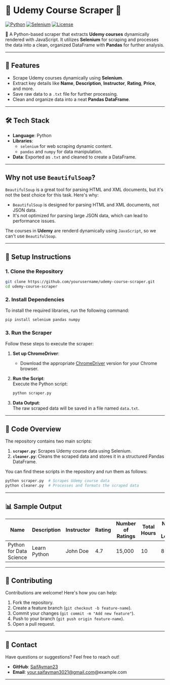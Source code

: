 
# 🌟 **Udemy Course Scraper** 🌟  
[![Python](https://img.shields.io/badge/Python-3.9%2B-blue.svg)](https://python.org) [![Selenium](https://img.shields.io/badge/Selenium-Automation-green.svg)](https://www.selenium.dev/) [![License](https://img.shields.io/badge/License-Apache-red.svg)](LICENSE)

🚀 A Python-based scraper that extracts **Udemy courses** dynamically rendered with JavaScript. It utilizes **Selenium** for scraping and processes the data into a clean, organized DataFrame with **Pandas** for further analysis.

---

## 📜 **Features**  
- Scrape Udemy courses dynamically using **Selenium**.  
- Extract key details like **Name**, **Description**, **Instructor**, **Rating**, **Price**, and more.  
- Save raw data to a `.txt` file for further processing.  
- Clean and organize data into a neat **Pandas DataFrame**.  

---

## 🛠️ **Tech Stack**  
- **Language**: Python  
- **Libraries**:  
  - `selenium` for web scraping dynamic content.  
  - `pandas` and `numpy` for data manipulation.  
- **Data**: Exported as `.txt` and cleaned to create a DataFrame.  

---

## Why not use `BeautifulSoap`?
`BeautifulSoup` is a great tool for parsing HTML and XML documents, but it's not the best choice for this task. Here's why:
*   `BeautifulSoup` is designed for parsing HTML and XML documents, not JSON data.
*   It's not optimized for parsing large JSON data, which can lead to performance issues. 

The courses in **Udemy** are renderd dynamically using `JavaScript`, so we can't use `BeautifulSoap`.

---

## 🚀 **Setup Instructions**  

### 1. Clone the Repository  
```bash  
git clone https://github.com/yourusername/udemy-course-scraper.git  
cd udemy-course-scraper  
```  

### 2. Install Dependencies  
To install the required libraries, run the following command:  
```bash
pip install selenium pandas numpy
```

### 3. Run the Scraper  
Follow these steps to execute the scraper:

1. **Set up ChromeDriver**:  
   - Download the appropriate [ChromeDriver](https://chromedriver.chromium.org/downloads) version for your Chrome browser.  

2. **Run the Script**:  
   Execute the Python script:  
   ```bash  
   python scraper.py  
   ```

3. **Data Output**:  
   The raw scraped data will be saved in a file named `data.txt`.  

---

## 📝 **Code Overview**

The repository contains two main scripts:

1. **`scraper.py`**: Scrapes Udemy course data using Selenium.
2. **`cleaner.py`**: Cleans the scraped data and stores it in a structured Pandas DataFrame.

You can find these scripts in the repository and run them as follows:

```bash
python scraper.py  # Scrapes Udemy course data
python cleaner.py  # Processes and formats the scraped data
```

---

## 📊 **Sample Output**  

| Name                  | Description | Instructor     | Rating | Number of Ratings | Total Hours | Number of Lectures | Level     | Current Price | Original Price | Bestseller |  
|-----------------------|-------------|----------------|--------|-------------------|-------------|--------------------|-----------|---------------|----------------|------------|  
| Python for Data Science | Learn Python | John Doe       | 4.7    | 15,000            | 10          | 80                 | Beginner  | $19.99        | $99.99         | Yes        |  

---

## 🤝 **Contributing**  
Contributions are welcome! Here's how you can help:  
1. Fork the repository.  
2. Create a feature branch (`git checkout -b feature-name`).  
3. Commit your changes (`git commit -m "Add new feature"`).  
4. Push to your branch (`git push origin feature-name`).  
5. Open a pull request.  

---

## 📧 **Contact**  
Have questions or suggestions? Feel free to reach out!  
- **GitHub**: [SaifAyman23](https://github.com/SaifAyman23)  
- **Email**: your.saifayman3021@gmail.com@example.com  

---
